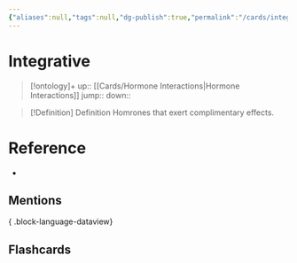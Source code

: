 ```yaml
---
{"aliases":null,"tags":null,"dg-publish":true,"permalink":"/cards/integrative/","dgPassFrontmatter":true}
---
```


# Integrative

> [!ontology]+
> up:: [[Cards/Hormone Interactions\|Hormone Interactions]]
> jump:: 
> down:: 

> [!Definition] Definition
> Homrones that exert complimentary effects.

# Reference

- 

## Mentions


{ .block-language-dataview}

## Flashcards